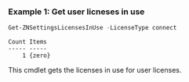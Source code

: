 ### Example 1: Get user licneses in use
```powershell
Get-ZNSettingsLicensesInUse -LicenseType connect
```

```output
Count Items
----- -----
    1 {zero}
```

This cmdlet gets the licenses in use for user licenses.
